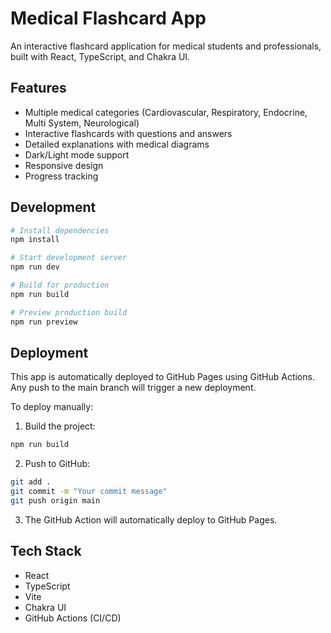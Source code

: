 # Medical Flashcard App

An interactive flashcard application for medical students and professionals, built with React, TypeScript, and Chakra UI.

## Features

- Multiple medical categories (Cardiovascular, Respiratory, Endocrine, Multi System, Neurological)
- Interactive flashcards with questions and answers
- Detailed explanations with medical diagrams
- Dark/Light mode support
- Responsive design
- Progress tracking

## Development

```bash
# Install dependencies
npm install

# Start development server
npm run dev

# Build for production
npm run build

# Preview production build
npm run preview
```

## Deployment

This app is automatically deployed to GitHub Pages using GitHub Actions. Any push to the main branch will trigger a new deployment.

To deploy manually:

1. Build the project:
```bash
npm run build
```

2. Push to GitHub:
```bash
git add .
git commit -m "Your commit message"
git push origin main
```

3. The GitHub Action will automatically deploy to GitHub Pages.

## Tech Stack

- React
- TypeScript
- Vite
- Chakra UI
- GitHub Actions (CI/CD)
